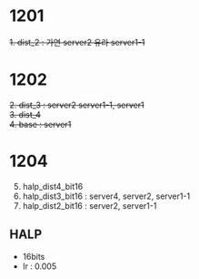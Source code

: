 # 1201
<del>1. dist_2 : 가연 server2 유라 server1-1</del>  

# 1202
<del>2. dist_3 : server2 server1-1, server1</del>  
<del>3. dist_4</del>  
<del>4. base : server1</del>  

# 1204
5. halp_dist4_bit16  
6. halp_dist3_bit16 : server4, server2, server1-1  
7. halp_dist2_bit16 : server2, server1-1  

## HALP
- 16bits
- lr : 0.005
